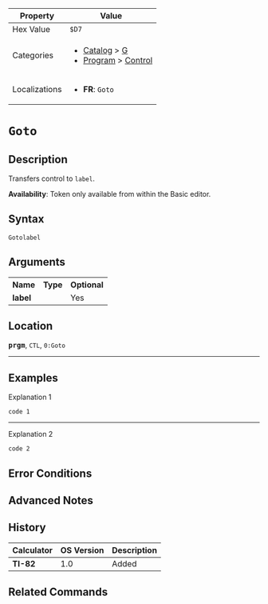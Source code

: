 | Property      | Value |
|---------------|-------|
| Hex Value     | `$D7`|
| Categories    | <ul><li>[Catalog](<../categories/Catalog.md>) > [G](<../categories/Catalog.md#G>)</li><li>[Program](<../categories/Program.md>) > [Control](<../categories/Program.md#Control>)</li></ul> |
| Localizations | <ul><li><b>FR</b>: `Goto `</li></ul> |

# `Goto `

## Description
Transfers control to `label`.


<b>Availability</b>: Token only available from within the Basic editor.

## Syntax
`Gotolabel`

## Arguments
<table>
<tr><th>Name</th><th>Type</th><th>Optional</th></tr>

<tr><td><b>label</b></td><td></td><td>Yes</td></tr>

</table>

## Location
<tt><kbd><b>prgm</b></kbd></tt>, `CTL`, `0:Goto`
<hr>

## Examples

Explanation 1
```ti-basic
code 1
```
---
Explanation 2
```ti-basic
code 2
```

## Error Conditions


## Advanced Notes


## History
| Calculator | OS Version | Description |
|------------|------------|-------------|
| <b>TI-82</b> | 1.0 | Added |

## Related Commands

